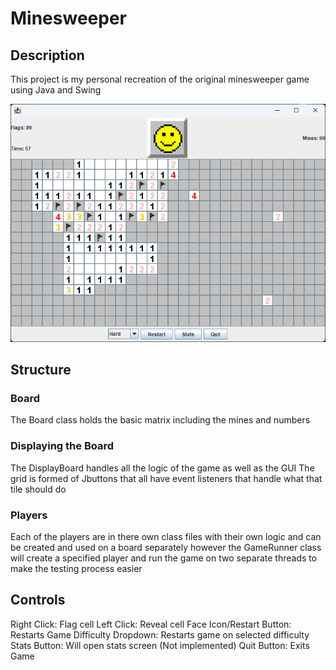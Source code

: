 # Minesweeper 
## Description
This project is my personal recreation of the original minesweeper game using Java and Swing 

![HardBoard](img/Hard.png)

## Structure
### Board
The Board class holds the basic matrix including the mines and numbers
### Displaying the Board
The DisplayBoard handles all the logic of the game as well as the GUI
The grid is formed of Jbuttons that all have event listeners that handle what that tile should do
### Players
Each of the players are in there own class files with their own logic and can be created and used on a board separately however the GameRunner class will create a specified player and run the game on two separate threads to make the testing process easier 
## Controls
Right Click: Flag cell
Left Click: Reveal cell
Face Icon/Restart Button: Restarts Game
Difficulty Dropdown: Restarts game on selected difficulty
Stats Button: Will open stats screen (Not implemented)
Quit Button: Exits Game



